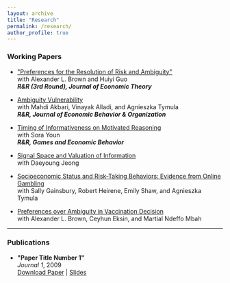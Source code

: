 ```yaml
---
layout: archive
title: "Research"
permalink: /research/
author_profile: true
---
```


### Working Papers

- ["Preferences for the Resolution of Risk and Ambiguity"](https://papers.ssrn.com/sol3/papers.cfm?abstract_id=4092231)  
  with Alexander L. Brown and Huiyi Guo  
  **_R&R (3rd Round), Journal of Economic Theory_**
  
- [Ambiguity Vulnerability](https://papers.ssrn.com/sol3/papers.cfm?abstract_id=4655454)  
  with Mahdi Akbari, Vinayak Alladi, and Agnieszka Tymula  
  **_R&R, Journal of Economic Behavior & Organization_**

- [Timing of Informativeness on Motivated Reasoning](https://papers.ssrn.com/sol3/papers.cfm?abstract_id=5043225)  
  with Sora Youn  
  **_R&R, Games and Economic Behavior_**
  
- [Signal Space and Valuation of Information](https://papers.hyundamje.com/Signal_Space.pdf)  
  with Daeyoung Jeong

- [Socioeconomic Status and Risk-Taking Behaviors: Evidence from Online Gambling]()  
  with Sally Gainsbury, Robert Heirene, Emily Shaw, and Agnieszka Tymula
  
- [Preferences over Ambiguity in Vaccination Decision]()    
  with Alexander L. Brown, Ceyhun Eksin, and Martial Ndeffo Mbah 
   

---

### Publications

- **"Paper Title Number 1"**  
  *Journal 1*, 2009  
  [Download Paper](http://academicpages.github.io/files/paper1.pdf) | [Slides](http://academicpages.github.io/files/slides1.pdf)
